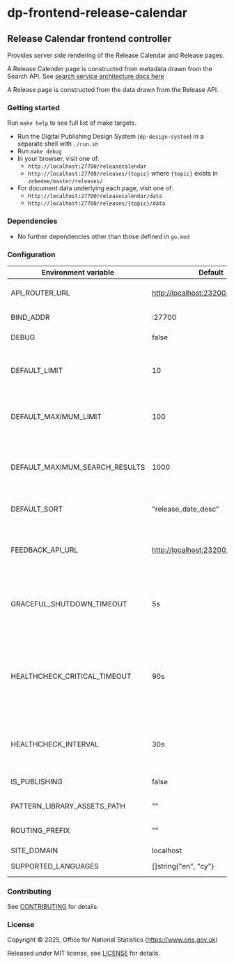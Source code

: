 # dp-frontend-release-calendar

## Release Calendar frontend controller

Provides server side rendering of the Release Calendar and Release pages.

A Release Calender page is constructed from metadata drawn from the Search API.
See [search service architecture docs here](https://github.com/ONSdigital/dp-search-api/tree/develop/architecture#search-service-architecture)

A Release page is constructed from the data drawn from the Release API.

### Getting started

Run `make help` to see full list of make targets.

* Run the Digital Publishing Design System (`dp-design-system`) in a
  separate shell with `./run.sh`
* Run `make debug`
* In your browser, visit one of:
  * `http://localhost:27700/releasecalendar`
  * `http://localhost:27700/releases/{topic}` where `{topic}` exists in `zebedee/master/releases/`
* For document data underlying each page, visit one of:
  * `http://localhost:27700/releasecalendar/data`
  * `http://localhost:27700/releases/{topic}/data`

### Dependencies

* No further dependencies other than those defined in `go.mod`

### Configuration

| Environment variable           | Default                     | Description                                                                                                        |
|--------------------------------|-----------------------------|--------------------------------------------------------------------------------------------------------------------|
| API_ROUTER_URL                 | <http://localhost:23200/v1> | The URL of the [dp-api-router](https://github.com/ONSdigital/dp-api-router)                                        |
| BIND_ADDR                      | :27700                      | The host and port to bind to                                                                                       |
| DEBUG                          | false                       | Enable debug mode                                                                                                  |
| DEFAULT_LIMIT                  | 10                          | The default size of (number of search results on) a page                                                           |
| DEFAULT_MAXIMUM_LIMIT          | 100                         | The default maximum size of (number of search results on) a page                                                   |
| DEFAULT_MAXIMUM_SEARCH_RESULTS | 1000                        | The default maximum number of search results that will be paged                                                    |
| DEFAULT_SORT                   | "release_date_desc"         | The default sort order of search results                                                                           |
| FEEDBACK_API_URL               | [http://localhost:23200/v1/feedback](http://localhost:23200/v1/feedback) | The public `dp-api-router` address for feedback, not the internal one |
| GRACEFUL_SHUTDOWN_TIMEOUT      | 5s                          | The graceful shutdown timeout in seconds (`time.Duration` format)                                                  |
| HEALTHCHECK_CRITICAL_TIMEOUT   | 90s                         | Time to wait until an unhealthy dependent propagates its state to make this app unhealthy (`time.Duration` format) |
| HEALTHCHECK_INTERVAL           | 30s                         | Time between self-healthchecks (`time.Duration` format)                                                            |
| IS_PUBLISHING                  | false                       | Mode in which the service is running                                                                               |
| PATTERN_LIBRARY_ASSETS_PATH    | ""                          | Pattern library location                                                                                           |
| ROUTING_PREFIX                 | ""                          | Any routing prefix for the service                                                                                 |
| SITE_DOMAIN                    | localhost                   |                                                                                                                    |
| SUPPORTED_LANGUAGES            | []string{"en", "cy"}        | Supported languages                                                                                                |

### Contributing

See [CONTRIBUTING](CONTRIBUTING.md) for details.

### License

Copyright © 2025, Office for National Statistics (<https://www.ons.gov.uk>)

Released under MIT license, see [LICENSE](LICENSE.md) for details.

